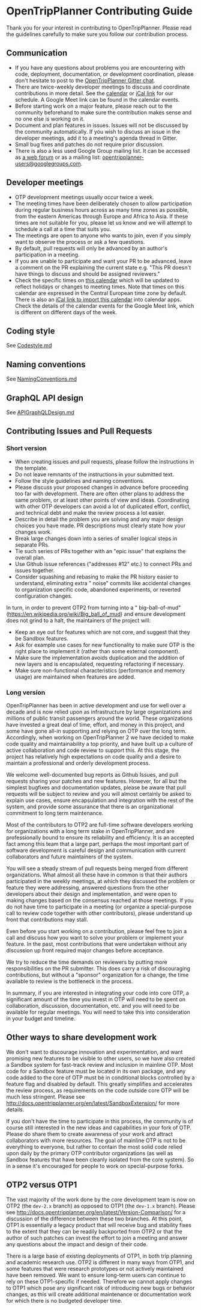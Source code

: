 # OpenTripPlanner Contributing Guide

Thank you for your interest in contributing to OpenTripPlanner. Please read the guidelines carefully to make sure you follow our contribution process.

## Communication

- If you have any questions about problems you are encountering with code, deployment, documentation,
or development coordination, please don't hesitate to post to the [OpenTripPlanner Gitter chat](https://gitter.im/opentripplanner/OpenTripPlanner).
- There are twice-weekly developer meetings to discuss and coordinate contributions in more detail. See the [calendar](https://calendar.google.com/calendar/u/0/embed?src=ormbltvsqb6adl80ejgudt0glc@group.calendar.google.com) or [iCal link](https://calendar.google.com/calendar/ical/ormbltvsqb6adl80ejgudt0glc@group.calendar.google.com/public/basic.ics) for our schedule. A Google Meet link can be found in the calendar events.
- Before starting work on a major feature, please reach out to the community beforehand to make sure the contribution makes sense and no one else is working on it.
- Document and plan features in issues. Issues will not be discussed by the community automatically. If you wish to discuss an issue in the developer meetings, add it to a meeting's agenda thread in Gitter.
- Small bug fixes and patches do not require prior discussion.
- There is also a less used Google Group mailing list. It can be accessed as
[a web forum](https://groups.google.com/g/opentripplanner-users) or as a mailing list: <opentripplanner-users@googlegroups.com>.

## Developer meetings

- OTP development meetings usually occur twice a week.
- The meeting
times have been deliberately chosen to allow participation during regular business hours across as
many time zones as possible, from the eastern Americas through Europe and Africa to Asia. If these
times are not suitable for you, please let us know and we will attempt to schedule a call at a time
that suits you.
- The meetings are open to anyone who wants to
join, even if you simply want to observe the process or ask a few questions.
- By default, pull requests will only be advanced by an author's participation in a meeting.
- If you are unable to participate and want your PR to be advanced, leave a comment on the PR explaining the current state e.g. "This PR doesn't have things to discuss and should be assigned reviewers."
- Check the specific times
on [this calendar](https://calendar.google.com/calendar/u/0/embed?src=ormbltvsqb6adl80ejgudt0glc@group.calendar.google.com)
which will be updated to reflect holidays or changes to meeting times. Note that times on this
calendar are expressed in the Central European time zone by default. There is also
an [iCal link to import this calendar](https://calendar.google.com/calendar/ical/ormbltvsqb6adl80ejgudt0glc@group.calendar.google.com/public/basic.ics)
into calendar apps. Check the details of the calendar events for the Google Meet link, which is
different on different days of the week.

## Coding style

See [Codestyle.md](doc/dev/decisionrecords/Codestyle.md)

## Naming conventions

See [NamingConventions.md](doc/dev/decisionrecords/NamingConventions.md)

## GraphQL API design

See [APIGraphQLDesign.md](doc/dev/decisionrecords/APIGraphQLDesign.md)

## Contributing Issues and Pull Requests

### Short version

- When creating
issues and pull requests, please follow the instructions in the template.
- Do not leave remnants of
the instructions in your submitted text.
- Follow the style guidelines and naming conventions.
- Please discuss your proposed changes in advance before proceeding too far with
  development. There are often other plans to address the same problem, or at least other points of
  view and ideas. Coordinating with other OTP developers can avoid a lot of duplicated effort,
  conflict, and technical debt and make the review process a lot easier.
- Describe in detail the problem you are solving and any major design choices you have made. PR
  descriptions must clearly state how your changes work.
- Break large changes down into a series of smaller logical steps in separate PRs.
- Tie such series of PRs together with an "epic issue" that explains the overall plan.
- Use Github issue references ("addresses #12" etc.) to connect PRs and issues together.
- Consider squashing and rebasing to make the PR history easier to understand, eliminating extra "
  noise" commits like accidental changes to organization specific code, abandoned experiments, or
  reverted configuration changes.

In turn, in order to prevent OTP2 from turning into a "
big-ball-of-mud" (https://en.wikipedia.org/wiki/Big_ball_of_mud) and ensure development does not
grind to a halt, the maintainers of the project will:

- Keep an eye out for features which are not core, and suggest that they be Sandbox features.
- Ask for example use cases for new functionality to make sure OTP is the right place to implement
  it (rather than some external component).
- Make sure the implementation avoids duplication and the addition of new layers and is
  encapsulated, requesting refactoring if necessary.
- Make sure non-functional characteristics (performance and memory usage) are maintained when
  features are added.


### Long version

OpenTripPlanner has been in active development and use for well over a decade and is now relied upon
as infrastructure by large organizations and millions of public transit passengers around the world.
These organizations have invested a great deal of time, effort, and money in this project, and some
have gone all-in supporting and relying on OTP over the long term. Accordingly, when working on
OpenTripPlanner 2 we have decided to make code quality and maintainability a top priority, and have
built up a culture of active collaboration and code review to support this. At this stage, the
project has relatively high expectations on code quality and a desire to maintain a professional and
orderly development process.

We welcome well-documented bug reports as Github Issues, and pull requests sharing your patches and
new features. However, for all but the simplest bugfixes and documentation updates, please be aware
that pull requests will be subject to review and you will almost certainly be asked to explain use
cases, ensure encapsulation and integration with the rest of the system, and provide some assurance
that there is an organizational commitment to long term maintenance.

Most of the contributors to OTP2 are full-time software developers working for organizations with a
long term stake in OpenTripPlanner, and are professionally bound to ensure its reliability and
efficiency. It is an accepted fact among this team that a large part, perhaps the most important
part of software development is careful design and communication with current collaborators and
future maintainers of the system.

You will see a steady stream of pull requests being merged from different organizations. What almost
all these have in common is that their authors participated in the weekly meetings, at which they
discussed the problem or feature they were addressing, answered questions from the other developers
about their design and implementation, and were open to making changes based on the consensus
reached at those meetings. If you do not have time to participate in a meeting (or organize a
special-purpose call to review code together with other contributors), please understand up front
that contributions may stall.

Even before you start working on a contribution, please feel free to join a call and discuss how you
want to solve your problem or implement your feature. In the past, most contributions that were
undertaken without any discussion up front required major changes before acceptance.

We try to reduce the time demands on reviewers by putting more responsibilities on the PR submitter.
This does carry a risk of discouraging contributions, but without a "sponsor" organization for a
change, the time available to review is the bottleneck in the process.

In summary, if you are interested in integrating your code into core OTP, a significant amount of the
time you invest in OTP will need to be spent on collaboration, discussion, documentation, etc. and
you will need to be available for regular meetings. You will need to take this into consideration in
your budget and timeline.

## Other ways to share development work

We don't want to discourage innovation and experimentation, and want promising new features to be
visible to other users, so we have also created a Sandbox system for fast-track review and inclusion
in mainline OTP. Most code for a Sandbox feature must be located in its own package, and any code
added to the core of OTP must be in conditional blocks controlled by a feature flag and disabled by
default. This greatly simplifies and accelerates the review process, as requirements on the code
outside core OTP will be much less stringent. Please
see http://docs.opentripplanner.org/en/latest/SandboxExtension/ for more details.

If you don't have the time to participate in this process, the community is of course still
interested in the new ideas and capabilities in your fork of OTP. Please do share them to
create awareness of your work and attract collaborators with
more resources. The goal of mainline OTP is not to be everything to everyone, but rather to contain
the most solid code relied upon daily by the primary OTP contributor organizations (as well as
Sandbox features that have been cleanly isolated from the core system). So in a sense it's
encouraged for people to work on special-purpose forks.

## OTP2 versus OTP1

The vast majority of the work done by the core development team is now on OTP2 (the `dev-2.x`
branch) as opposed to OTP1 (the `dev-1.x` branch). Please
see http://docs.opentripplanner.org/en/latest/Version-Comparison/ for a discussion of the difference
between these two branches. At this point, OTP1 is essentially a legacy product that will receive
bug and stability fixes to the extent that they can be readily backported from OTP2 or that the
author of such patches can invest the effort to join a meeting and answer any questions about the
impact and design of their code.

There is a large base of existing deployments of OTP1, in both trip planning and academic research
use. OTP2 is different in many ways from OTP1, and some features that were research prototypes or
not actively maintained have been removed. We want to ensure long-term users can continue to rely on
these OTP1-specific if needed. Therefore we cannot apply changes to OTP1 which pose any significant
risk of introducing new bugs or behavior changes, as this will create additional maintenance or
documentation work for which there is no budgeted developer time.
